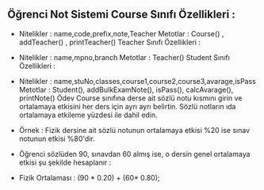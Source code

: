 ## Öğrenci Not Sistemi Course Sınıfı Özellikleri :
- Nitelikler : name,code,prefix,note,Teacher Metotlar : Course() , addTeacher() , printTeacher() Teacher Sınıfı Özellikleri :

- Nitelikler : name,mpno,branch Metotlar : Teacher() Student Sınıfı Özellikleri :

- Nitelikler : name,stuNo,classes,course1,course2,course3,avarage,isPass Metotlar : Student(), addBulkExamNote(), isPass(), calcAvarage(), printNote() Ödev Course sınıfına derse ait sözlü notu kısmını girin ve ortalamaya etkisini her ders için ayrı ayrı belirtin. Sözlü notların ıda ortalamaya etkileme yüzdesi ile dahil edin.

- Örnek : Fizik dersine ait sözlü notunun ortalamaya etkisi %20 ise sınav notunun etkisi %80'dir.

- Öğrenci sözlüden 90, sınavdan 60 almış ise, o dersin genel ortalamaya etkisi şu şekilde hesaplanır :

- Fizik Ortalaması : (90 * 0.20) + (60* 0.80);